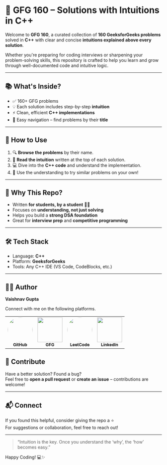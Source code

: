 # 🚀 GFG 160 – Solutions with Intuitions in C++

Welcome to **GFG 160**, a curated collection of **160 GeeksforGeeks problems** solved in **C++** with clear and concise **intuitions explained above every solution**.

Whether you're preparing for coding interviews or sharpening your problem-solving skills, this repository is crafted to help you learn and grow through well-documented code and intuitive logic.

---

## 📚 What's Inside?

- ✅ 160+ GFG problems
- 💡 Each solution includes step-by-step **intuition**
- ⚡ Clean, efficient **C++ implementations**
- 🔖 Easy navigation – find problems by their **title**

---

## 🧠 How to Use

1. 🔍 **Browse the problems** by their name.
2. 📄 **Read the intuition** written at the top of each solution.
3. 💻 Dive into the **C++ code** and understand the implementation.
4. 🚀 Use the understanding to try similar problems on your own!

---

## 🌟 Why This Repo?

- Written **for students, by a student** 🧑‍💻
- Focuses on **understanding, not just solving**
- Helps you build a **strong DSA foundation**
- Great for **interview prep** and **competitive programming**

---

## 🛠️ Tech Stack

- Language: **C++**
- Platform: **GeeksforGeeks**
- Tools: Any C++ IDE (VS Code, CodeBlocks, etc.)

---

## 👨‍💻 Author

**Vaishnav Gupta**

Connect with me on the following platforms.

<table>
  <tr>
    <td align="center">
      <a href="https://github.com/vaishnavgupta">
        <img src="https://www.pngall.com/wp-content/uploads/13/Github-Logo.png" width="80" style="border-radius: 50%;" /><br/>
        <sub><b>GitHub</b></sub>
      </a>
    </td>
    <td align="center">
      <a href="https://auth.geeksforgeeks.org/user/vaishnavgupta">
        <img src="https://media.geeksforgeeks.org/gfg-gg-logo.svg" width="80" height="80" /><br/>
        <sub><b>GFG</b></sub>
      </a>
    </td>
    <td align="center">
      <a href="https://leetcode.com/Vaishnav_Gupta/">
        <img src="https://nil1729.github.io/LEETCODE-001/images/logo.png" width="80" style="border-radius: 50%;" /><br/>
        <sub><b>LeetCode</b></sub>
      </a>
    </td>
    <td align="center">
      <a href="https://linkedin.com/in/vaishnavgupta">
        <img src="https://cdn-icons-png.flaticon.com/512/174/174857.png" width="80" /><br/>
        <sub><b>LinkedIn</b></sub>
      </a>
    </td>
  </tr>
</table>

## 🙌 Contribute

Have a better solution? Found a bug?  
Feel free to **open a pull request** or **create an issue** – contributions are welcome!

---

## 📬 Connect

If you found this helpful, consider giving the repo a ⭐  
For suggestions or collaboration, feel free to reach out!

---

> “Intuition is the key. Once you understand the ‘why’, the ‘how’ becomes easy.”

Happy Coding! 💻✨